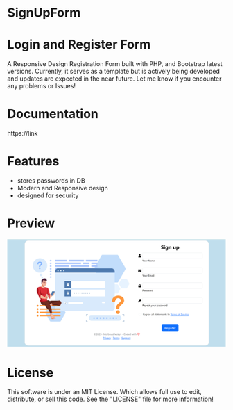 # SignUpForm

Login and Register Form
====================================

A Responsive Design Registration Form built with PHP, and Bootstrap latest versions.
Currently, it serves as a template but is actively being developed and updates are expected in the near future.
Let me know if you encounter any problems or Issues!

Documentation
===============
https://link

Features
===============
* stores passwords in DB 
* Modern and Responsive design
* designed for security


Preview
========
<img src = 'https://github.com/MorbeusDesign/SignUpForm/blob/master/SignUpForm.PNG' alt = 'SignUpForm' />

License
==========
This software is under an MIT License. Which allows full use to edit, distribute, or sell this code.
See the "LICENSE" file for more information!
